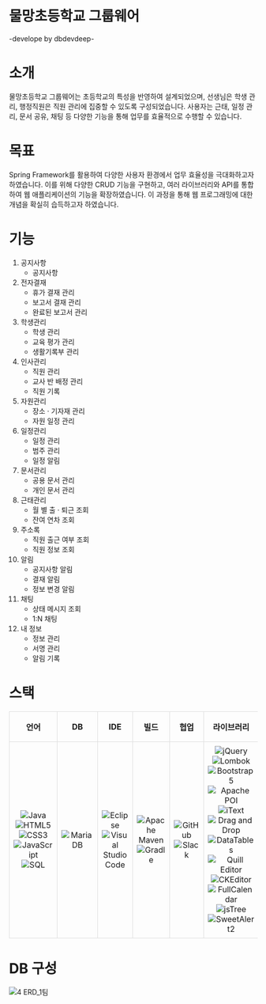 # 물망초등학교 그룹웨어
-develope by dbdevdeep-

# 소개
물망초등학교 그룹웨어는 초등학교의 특성을 반영하여 설계되었으며,  선생님은 학생 관리,  행정직원은 직원 관리에 집중할 수 있도록 구성되었습니다. 사용자는 근태,  일정 관리,  문서 공유,  채팅 등 다양한 기능을 통해 업무를 효율적으로 수행할 수 있습니다.

# 목표
Spring Framework를 활용하여 다양한 사용자 환경에서 업무 효율성을 극대화하고자 하였습니다. 이를 위해 다양한 CRUD 기능을 구현하고, 여러 라이브러리와 API를 통합하여 웹 애플리케이션의 기능을 확장하였습니다. 이 과정을 통해 웹 프로그래밍에 대한 개념을 확실히 습득하고자 하였습니다.

# 기능
1. 공지사항
   - 공지사항
2. 전자결재
   - 휴가 결재 관리
   - 보고서 결재 관리
   - 완료된 보고서 관리
3. 학생관리
   - 학생 관리
   - 교육 평가 관리
   - 생활기록부 관리
4. 인사관리
    - 직원 관리
    - 교사 반 배정 관리
    - 직원 기록
5. 자원관리
    - 장소 · 기자재 관리
    - 자원 일정 관리
6. 일정관리
    - 일정 관리
    - 범주 관리
    - 일정 알림
7. 문서관리
    - 공용 문서 관리
    - 개인 문서 관리
8. 근태관리
    - 월 별 출 · 퇴근 조회
    - 잔여 연차 조회
9. 주소록
    - 직원 출근 여부 조회
    - 직원 정보 조회
10. 알림
    - 공지사항 알림
    - 결재 알림
    - 정보 변경 알림
11. 채팅
    - 상태 메시지 조회
    - 1:N 채팅
12. 내 정보
    - 정보 관리
    - 서명 관리
    - 알림 기록

# 스택
<table>
    <thead>
        <tr>
            <th style="text-align: center; padding: 8px; border: 1px solid #dddddd; width: 12%;">언어</th>
            <th style="text-align: center; padding: 8px; border: 1px solid #dddddd; width: 12%;">DB</th>
            <th style="text-align: center; padding: 8px; border: 1px solid #dddddd; width: 12%;">IDE</th>
            <th style="text-align: center; padding: 8px; border: 1px solid #dddddd; width: 12%;">빌드</th>
            <th style="text-align: center; padding: 8px; border: 1px solid #dddddd; width: 12%;">협업</th>
            <th style="text-align: center; padding: 8px; border: 1px solid #dddddd; width: 16%;">라이브러리</th>
            <th style="text-align: center; padding: 8px; border: 1px solid #dddddd; width: 12%;">프레임워크</th>
            <th style="text-align: center; padding: 8px; border: 1px solid #dddddd; width: 12%;">오픈 API</th>
        </tr>
    </thead>
    <tbody>
        <tr>
            <td style="padding: 8px; border: 1px solid #dddddd;">
                <div style="text-align: center;">
                    <img src="https://img.shields.io/badge/Java-007396?style=for-the-badge&logo=java&logoColor=white" alt="Java">
                    <img src="https://img.shields.io/badge/HTML5-E34F26?style=for-the-badge&logo=html5&logoColor=white" alt="HTML5">
                    <img src="https://img.shields.io/badge/CSS3-1572B6?style=for-the-badge&logo=css3&logoColor=white" alt="CSS3">
                    <img src="https://img.shields.io/badge/JavaScript-F7DF1E?style=for-the-badge&logo=javascript&logoColor=black" alt="JavaScript">
                    <img src="https://img.shields.io/badge/SQL-003545?style=for-the-badge&logo=sql&logoColor=white" alt="SQL">
                </div>
            </td>
            <td style="padding: 8px; border: 1px solid #dddddd;">
                <div style="text-align: center;">
                    <img src="https://img.shields.io/badge/MariaDB-003545?style=for-the-badge&logo=mariadb&logoColor=white" alt="MariaDB">
                </div>
            </td>
            <td style="padding: 8px; border: 1px solid #dddddd;">
                <div style="text-align: center;">
                    <img src="https://img.shields.io/badge/Eclipse-2C2255?style=for-the-badge&logo=eclipse&logoColor=white" alt="Eclipse">
                    <img src="https://img.shields.io/badge/Visual_Studio_Code-007ACC?style=for-the-badge&logo=visualstudiocode&logoColor=white" alt="Visual Studio Code">
                </div>
            </td>
            <td style="padding: 8px; border: 1px solid #dddddd;">
                <div style="text-align: center;">
                    <img src="https://img.shields.io/badge/Apache%20Maven-C71A36?style=for-the-badge&logo=apachemaven&logoColor=white" alt="Apache Maven">
                    <img src="https://img.shields.io/badge/Gradle-02303A?style=for-the-badge&logo=gradle&logoColor=white" alt="Gradle">
                </div>
            </td>
            <td style="padding: 8px; border: 1px solid #dddddd;">
                <div style="text-align: center;">
                    <img src="https://img.shields.io/badge/GitHub-181717?style=for-the-badge&logo=github&logoColor=white" alt="GitHub">
                    <img src="https://img.shields.io/badge/Slack-4A154B?style=for-the-badge&logo=slack&logoColor=white" alt="Slack">
                </div>
            </td>
            <td style="padding: 8px; border: 1px solid #dddddd;">
                <div style="text-align: center;">
                    <img src="https://img.shields.io/badge/jQuery-0769AD?style=for-the-badge&logo=jquery&logoColor=white" alt="jQuery">
                    <img src="https://img.shields.io/badge/Lombok-000000?style=for-the-badge&logo=lombok&logoColor=white" alt="Lombok">
                    <img src="https://img.shields.io/badge/Bootstrap-7952B3?style=for-the-badge&logo=bootstrap&logoColor=white" alt="Bootstrap 5">
                    <img src="https://img.shields.io/badge/Apache_POI-3A83F1?style=for-the-badge&logo=apachepoi&logoColor=white" alt="Apache POI">
                    <img src="https://img.shields.io/badge/iText-FF5E00?style=for-the-badge&logo=itext&logoColor=white" alt="iText">
                    <img src="https://img.shields.io/badge/Drag_and_Drop-4CAF50?style=for-the-badge&logo=draganddrop&logoColor=white" alt="Drag and Drop">
                    <img src="https://img.shields.io/badge/DataTables-2980B9?style=for-the-badge&logo=datatables&logoColor=white" alt="DataTables">
                    <img src="https://img.shields.io/badge/Quill_Editor-00B0FF?style=for-the-badge&logo=quill&logoColor=white" alt="Quill Editor">
                    <img src="https://img.shields.io/badge/CKEditor-0073CF?style=for-the-badge&logo=ckeditor&logoColor=white" alt="CKEditor">
                    <img src="https://img.shields.io/badge/FullCalendar-1E88E5?style=for-the-badge&logo=fullcalendar&logoColor=white" alt="FullCalendar">
                    <img src="https://img.shields.io/badge/jsTree-4CAF50?style=for-the-badge&logo=jstree&logoColor=white" alt="jsTree">
                    <img src="https://img.shields.io/badge/SweetAlert2-FFC107?style=for-the-badge&logo=sweetalert2&logoColor=black" alt="SweetAlert2">
                </div>
            </td>
            <td style="padding: 8px; border: 1px solid #dddddd;">
                <div style="text-align: center;">
                    <img src="https://img.shields.io/badge/Spring_Boot-6DB33F?style=for-the-badge&logo=springboot&logoColor=white" alt="Spring Boot">
                    <img src="https://img.shields.io/badge/Thymeleaf-005F0F?style=for-the-badge&logo=thymeleaf&logoColor=white" alt="Thymeleaf">
                    <img src="https://img.shields.io/badge/MyBatis-FF5733?style=for-the-badge&logo=mybatis&logoColor=white" alt="MyBatis">
                    <img src="https://img.shields.io/badge/JPA-007ACC?style=for-the-badge&logo=jpa&logoColor=white" alt="JPA">
                    <img src="https://img.shields.io/badge/Spring_Security-6DB33F?style=for-the-badge&logo=springsecurity&logoColor=white" alt="Spring Security">
                    <img src="https://img.shields.io/badge/WebSocket-010101?style=for-the-badge&logo=websocket&logoColor=white" alt="WebSocket">
                </div>
            </td>
            <td style="padding: 8px; border: 1px solid #dddddd;">
                <div style="text-align: center;">
                    <img src="https://img.shields.io/badge/Daum_주소-3A83F1?style=for-the-badge&logo=daum&logoColor=white" alt="Daum 주소">
                    <img src="https://img.shields.io/badge/기상청_단기_예보-FF5733?style=for-the-badge&logo=weather&logoColor=white" alt="기상청 단기 예보">
                </div>
            </td>
        </tr>
    </tbody>
</table>

# DB 구성
![4  ERD_1팀](https://github.com/user-attachments/assets/e63e4942-e435-48dd-809f-95a5f6cb59af)
